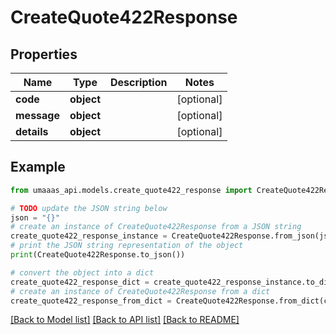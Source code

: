 # CreateQuote422Response


## Properties

Name | Type | Description | Notes
------------ | ------------- | ------------- | -------------
**code** | **object** |  | [optional] 
**message** | **object** |  | [optional] 
**details** | **object** |  | [optional] 

## Example

```python
from umaaas_api.models.create_quote422_response import CreateQuote422Response

# TODO update the JSON string below
json = "{}"
# create an instance of CreateQuote422Response from a JSON string
create_quote422_response_instance = CreateQuote422Response.from_json(json)
# print the JSON string representation of the object
print(CreateQuote422Response.to_json())

# convert the object into a dict
create_quote422_response_dict = create_quote422_response_instance.to_dict()
# create an instance of CreateQuote422Response from a dict
create_quote422_response_from_dict = CreateQuote422Response.from_dict(create_quote422_response_dict)
```
[[Back to Model list]](../README.md#documentation-for-models) [[Back to API list]](../README.md#documentation-for-api-endpoints) [[Back to README]](../README.md)


